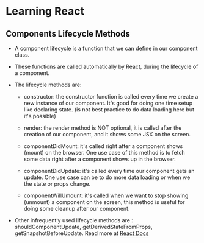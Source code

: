 # Learning React



## Components Lifecycle Methods

 - A component lifecycle is a function that we can define in our component class.

 - These functions are called automatically by React, during the lifecycle of a component.

 - The lifecycle methods are: 
    - constructor: the constructor function is called every time we create a new instance of our component.
    It's good for doing one time setup like declaring state. (is not best practice to do data loading here but it's possible)

    - render: the render method is NOT optional, it is called after the creation of our component, and it shows some JSX on the screen.

    - componentDidMount: it's called right after a component shows (mount) on the browser. 
    One use case of this method is to fetch some data right after a component shows up in the browser.

    - componentDidUpdate: it's called every time our component gets an update. 
    One use case can be to do more data loading or when we the state or props change.

    - componentWillUmount: it's called when we want to stop showing (unmount) a component on the screen, this method is useful for doing some cleanup after our component.

 - Other infrequently used lifecycle methods are : shouldComponentUpdate, getDerivedStateFromProps, getSnapshotBeforeUpdate.
Read more at [React Docs]('https://reactjs.org/docs/react-component.html')